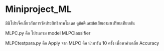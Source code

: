 # Miniproject_ML
มินิโปรเจ็คเกี่ยวกับการวัดประสิทธิภาพโมเดล ดูข้อดีเเละข้อเสียเอามาเปรียบเทียบกัน

MLPC.py คือ โปรเเกรม model MLPClassifier

MLPCtestpara.py คือ Apply จาก MLPC คือ นำมารัน 10 ครั้ง เพื่อหาค่าเฉลี่ย Accuracy

 
